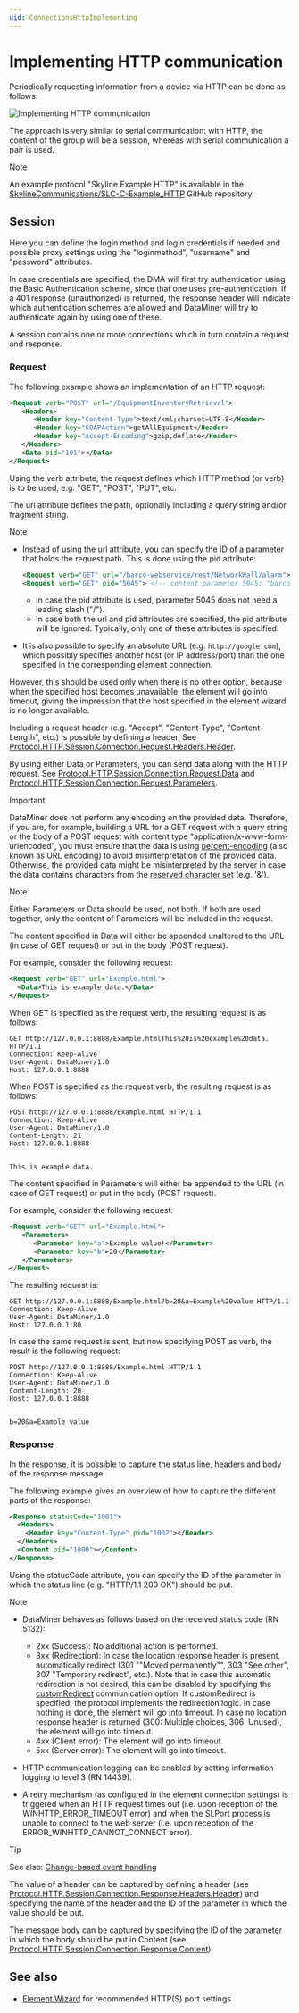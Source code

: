 ```yaml
---
uid: ConnectionsHttpImplementing
---
```


# Implementing HTTP communication

Periodically requesting information from a device via HTTP can be done as follows:

![Implementing HTTP communication](~/develop/images/Connection_Types_-_HTTP_Session_Building_Blocks.svg)

The approach is very similar to serial communication: with HTTP, the content of the group will be a session, whereas with serial communication a pair is used.

> [!NOTE]
> An example protocol "Skyline Example HTTP" is available in the [SkylineCommunications/SLC-C-Example_HTTP](https://github.com/SkylineCommunications/SLC-C-Example_HTTP) GitHub repository.

## Session

Here you can define the login method and login credentials if needed and possible proxy settings using the "loginmethod", "username" and "password" attributes.

In case credentials are specified, the DMA will first try authentication using the Basic Authentication scheme, since that one uses pre-authentication. If a 401 response (unauthorized) is returned, the response header will indicate which authentication schemes are allowed and DataMiner will try to authenticate again by using one of these.

A session contains one or more connections which in turn contain a request and response.

### Request

The following example shows an implementation of an HTTP request:

```xml
<Request verb="POST" url="/EquipmentInventoryRetrieval">
   <Headers>
      <Header key="Content-Type">text/xml;charset=UTF-8</Header>
      <Header key="SOAPAction">getAllEquipment</Header>
      <Header key="Accept-Encoding">gzip,deflate</Header>
   </Headers>
   <Data pid="101"></Data>
</Request>
```

Using the verb attribute, the request defines which HTTP method (or verb) is to be used, e.g. "GET", "POST", "PUT", etc.

The url attribute defines the path, optionally including a query string and/or fragment string.

> [!NOTE]
>
> - Instead of using the url attribute, you can specify the ID of a parameter that holds the request path. This is done using the pid attribute:
>
>   ```xml
>   <Request verb="GET" url="/barco-webservice/rest/NetworkWall/alarm">
>   <Request verb="GET" pid="5045"> <!-- content parameter 5045: "barco-webservice/rest/NetworkWall/alarm" -->
>   ```
>
>   - In case the pid attribute is used, parameter 5045 does not need a leading slash ("/").
>   - In case both the url and pid attributes are specified, the pid attribute will be ignored. Typically, only one of these attributes is specified.
>
> - It is also possible to specify an absolute URL (e.g. `http://google.com`), which possibly specifies another host (or IP address/port) than the one specified in the corresponding element connection.

However, this should be used only when there is no other option, because when the specified host becomes unavailable, the element will go into timeout, giving the impression that the host specified in the element wizard is no longer available.

Including a request header (e.g. "Accept", "Content-Type", "Content-Length", etc.) is possible by defining a header. See [Protocol.HTTP.Session.Connection.Request.Headers.Header](xref:Protocol.HTTP.Session.Connection.Request.Headers.Header).

By using either Data or Parameters, you can send data along with the HTTP request. See [Protocol.HTTP.Session.Connection.Request.Data](xref:Protocol.HTTP.Session.Connection.Request.Data) and [Protocol.HTTP.Session.Connection.Request.Parameters](xref:Protocol.HTTP.Session.Connection.Request.Parameters).

> [!IMPORTANT]
> DataMiner does not perform any encoding on the provided data. Therefore, if you are, for example, building a URL for a GET request with a query string or the body of a POST request with content type "application/x-www-form-urlencoded", you must ensure that the data is using [percent-encoding](https://datatracker.ietf.org/doc/html/rfc3986#section-2.1) (also known as URL encoding) to avoid misinterpretation of the provided data. Otherwise, the provided data might be misinterpreted by the server in case the data contains characters from the [reserved character set](https://datatracker.ietf.org/doc/html/rfc3986#section-2.2) (e.g. '&amp;').

> [!NOTE]
> Either Parameters or Data should be used, not both. If both are used together, only the content of Parameters will be included in the request.

The content specified in Data will either be appended unaltered to the URL (in case of GET request) or put in the body (POST request).

For example, consider the following request:

```xml
<Request verb="GET" url="Example.html">
  <Data>This is example data.</Data>
</Request>
```

When GET is specified as the request verb, the resulting request is as follows:

```
GET http://127.0.0.1:8888/Example.htmlThis%20is%20example%20data. HTTP/1.1
Connection: Keep-Alive
User-Agent: DataMiner/1.0
Host: 127.0.0.1:8888
```

When POST is specified as the request verb, the resulting request is as follows:

```
POST http://127.0.0.1:8888/Example.html HTTP/1.1
Connection: Keep-Alive
User-Agent: DataMiner/1.0
Content-Length: 21
Host: 127.0.0.1:8888


This is example data.
```

The content specified in Parameters will either be appended to the URL (in case of GET request) or put in the body (POST request).

For example, consider the following request:

```xml
<Request verb="GET" url="Example.html">
   <Parameters>
      <Parameter key="a">Example value!</Parameter>
      <Parameter key="b">20</Parameter>
   </Parameters>
</Request>
```

The resulting request is:

```
GET http://127.0.0.1:8888/Example.html?b=20&a=Example%20value HTTP/1.1
Connection: Keep-Alive
User-Agent: DataMiner/1.0
Host: 127.0.0.1:80
```

In case the same request is sent, but now specifying POST as verb, the result is the following request:

```
POST http://127.0.0.1:8888/Example.html HTTP/1.1
Connection: Keep-Alive
User-Agent: DataMiner/1.0
Content-Length: 20
Host: 127.0.0.1:8888
 

b=20&a=Example value
```

### Response

In the response, it is possible to capture the status line, headers and body of the response message.

The following example gives an overview of how to capture the different parts of the response:

```xml
<Response statusCode="1001">
  <Headers>
    <Header key="Content-Type" pid="1002"></Header>
  </Headers>
  <Content pid="1000"></Content>
</Response>
```

Using the statusCode attribute, you can specify the ID of the parameter in which the status line (e.g. "HTTP/1.1 200 OK") should be put.

> [!NOTE]
>
> - DataMiner behaves as follows based on the received status code (RN 5132):
>
>   - 2xx (Success): No additional action is performed.
>   - 3xx (Redirection): In case the location response header is present, automatically redirect (301 ""Moved permanently"", 303 "See other", 307 "Temporary redirect", etc.). Note that in case this automatic redirection is not desired, this can be disabled by specifying the [customRedirect](xref:Protocol.Type-communicationOptions#customredirect) communication option. If customRedirect is specified, the protocol implements the redirection logic. In case nothing is done, the element will go into timeout. In case no location response header is returned (300: Multiple choices, 306: Unused), the element will go into timeout.
>   - 4xx (Client error): The element will go into timeout.
>   - 5xx (Server error): The element will go into timeout.
>
> - HTTP communication logging can be enabled by setting information logging to level 3 (RN 14439).
> - A retry mechanism (as configured in the element connection settings) is triggered when an HTTP request times out (i.e. upon reception of the WINHTTP_ERROR_TIMEOUT error) and when the SLPort process is unable to connect to the web server (i.e. upon reception of the ERROR_WINHTTP_CANNOT_CONNECT error).<!-- RN 13111 -->

> [!TIP]
> See also: [Change-based event handling](xref:InnerWorkingsChangeBasedEventHandling)

The value of a header can be captured by defining a header (see [Protocol.HTTP.Session.Connection.Response.Headers.Header](xref:Protocol.HTTP.Session.Connection.Response.Headers.Header)) and specifying the name of the header and the ID of the parameter in which the value should be put.

The message body can be captured by specifying the ID of the parameter in which the body should be put in Content (see [Protocol.HTTP.Session.Connection.Response.Content](xref:Protocol.HTTP.Session.Connection.Response.Content)).

## See also

- [Element Wizard](xref:ConnectionsIntroduction#element-wizard) for recommended HTTP(S) port settings
